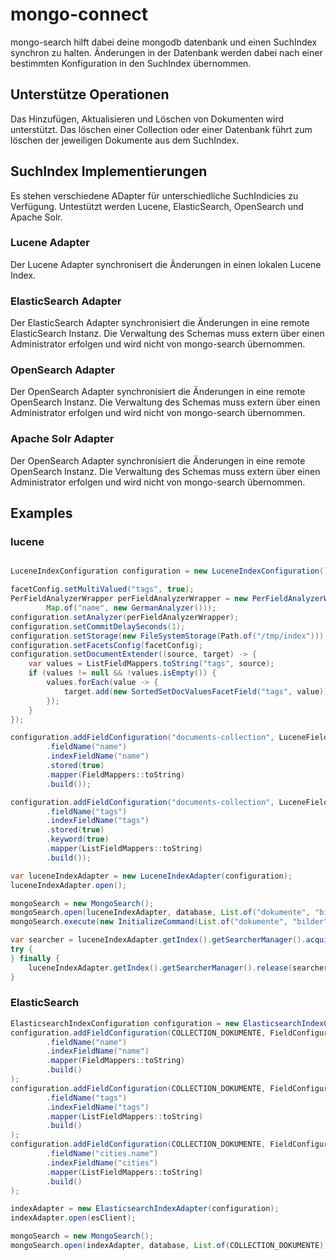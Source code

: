 
# mongo-connect

mongo-search hilft dabei deine mongodb datenbank und einen SuchIndex synchron zu halten. 
Änderungen in der Datenbank werden dabei nach einer bestimmten Konfiguration in den SuchIndex übernommen.

## Unterstütze Operationen

Das Hinzufügen, Aktualisieren und Löschen von Dokumenten wird unterstützt.
Das löschen einer Collection oder einer Datenbank führt zum löschen der jeweiligen Dokumente aus dem SuchIndex.

## SuchIndex Implementierungen

Es stehen verschiedene ADapter für unterschiedliche SuchIndicies zu Verfügung.
Untestützt werden Lucene, ElasticSearch, OpenSearch und Apache Solr.

### Lucene Adapter

Der Lucene Adapter synchronisert die Änderungen in einen lokalen Lucene Index.

### ElasticSearch Adapter

Der ElasticSearch Adapter synchronisiert die Änderungen in eine remote ElasticSearch Instanz.
Die Verwaltung des Schemas muss extern über einen Administrator erfolgen und wird nicht von mongo-search übernommen.

### OpenSearch Adapter

Der OpenSearch Adapter synchronisiert die Änderungen in eine remote OpenSearch Instanz.
Die Verwaltung des Schemas muss extern über einen Administrator erfolgen und wird nicht von mongo-search übernommen.

### Apache Solr Adapter

Der OpenSearch Adapter synchronisiert die Änderungen in eine remote OpenSearch Instanz.
Die Verwaltung des Schemas muss extern über einen Administrator erfolgen und wird nicht von mongo-search übernommen.

## Examples

### lucene

```java

LuceneIndexConfiguration configuration = new LuceneIndexConfiguration();

facetConfig.setMultiValued("tags", true);
PerFieldAnalyzerWrapper perFieldAnalyzerWrapper = new PerFieldAnalyzerWrapper(new StandardAnalyzer(),
		Map.of("name", new GermanAnalyzer()));
configuration.setAnalyzer(perFieldAnalyzerWrapper);						// configure the analyzer
configuration.setCommitDelaySeconds(1);									// delay in seconds to commit changes
configuration.setStorage(new FileSystemStorage(Path.of("/tmp/index"))); // config the storage
configuration.setFacetsConfig(facetConfig);								// add a facet config if necessary
configuration.setDocumentExtender((source, target) -> {					// extending a document with custom fields
	var values = ListFieldMappers.toString("tags", source);
	if (values != null && !values.isEmpty()) {
		values.forEach(value -> {
			target.add(new SortedSetDocValuesFacetField("tags", value));
		});
	}
});

configuration.addFieldConfiguration("documents-collection", LuceneFieldConfiguration.builder()
		.fieldName("name")
		.indexFieldName("name")
		.stored(true)
		.mapper(FieldMappers::toString)
		.build());

configuration.addFieldConfiguration("documents-collection", LuceneFieldConfiguration.builder()
		.fieldName("tags")
		.indexFieldName("tags")
		.stored(true)
		.keyword(true)
		.mapper(ListFieldMappers::toString)
		.build());

var luceneIndexAdapter = new LuceneIndexAdapter(configuration);
luceneIndexAdapter.open();

mongoSearch = new MongoSearch();
mongoSearch.open(luceneIndexAdapter, database, List.of("dokumente", "bilder"));
mongoSearch.execute(new InitializeCommand(List.of("dokumente", "bilder")));

var searcher = luceneIndexAdapter.getIndex().getSearcherManager().acquire()
try {
} finally {
	luceneIndexAdapter.getIndex().getSearcherManager().release(searcher)
}
```

### ElasticSearch

```java
ElasticsearchIndexConfiguration configuration = new ElasticsearchIndexConfiguration();
configuration.addFieldConfiguration(COLLECTION_DOKUMENTE, FieldConfiguration.builder()
		.fieldName("name")
		.indexFieldName("name")
		.mapper(FieldMappers::toString)
		.build()
);
configuration.addFieldConfiguration(COLLECTION_DOKUMENTE, FieldConfiguration.builder()
		.fieldName("tags")
		.indexFieldName("tags")
		.mapper(ListFieldMappers::toString)
		.build()
);
configuration.addFieldConfiguration(COLLECTION_DOKUMENTE, FieldConfiguration.builder()
		.fieldName("cities.name")
		.indexFieldName("cities")
		.mapper(ListFieldMappers::toString)
		.build()
);

indexAdapter = new ElasticsearchIndexAdapter(configuration);
indexAdapter.open(esClient);

mongoSearch = new MongoSearch();
mongoSearch.open(indexAdapter, database, List.of(COLLECTION_DOKUMENTE));
```